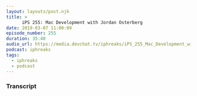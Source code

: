 ```yaml
---
layout: layouts/post.njk
title: >
      iPS 255: Mac Development with Jordan Osterberg
date: 2019-03-07 11:00:09
episode_number: 255
duration: 35:40
audio_url: https://media.devchat.tv/iphreaks/iPS_255_Mac_Development_with_Jordan_Osterberg.mp3
podcast: iphreaks
tags: 
  - iphreaks
  - podcast
---
```




### Transcript


